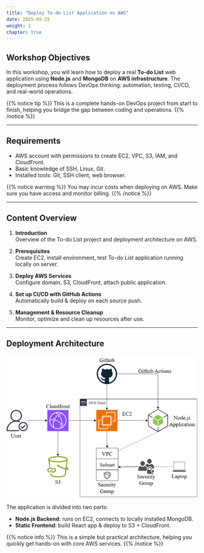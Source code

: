```yaml
---
title: "Deploy To-do List Application on AWS"
date: 2025-05-25
weight: 1
chapter: true
---
```


## Workshop Objectives

In this workshop, you will learn how to deploy a real **To-do List** web application using **Node.js** and **MongoDB** on **AWS infrastructure**. The deployment process follows DevOps thinking: automation, testing, CI/CD, and real-world operations.

{{% notice tip %}}
This is a complete hands-on DevOps project from start to finish, helping you bridge the gap between coding and operations.
{{% /notice %}}

---

## Requirements

- AWS account with permissions to create EC2, VPC, S3, IAM, and CloudFront.
- Basic knowledge of SSH, Linux, Git.
- Installed tools: Git, SSH client, web browser.

{{% notice warning %}}
You may incur costs when deploying on AWS. Make sure you have access and monitor billing.
{{% /notice %}}

---

## Content Overview

1. **Introduction**  
   Overview of the To-do List project and deployment architecture on AWS.

2. **Prerequisites**  
   Create EC2, install environment, test To-do List application running locally on server.

3. **Deploy AWS Services**  
   Configure domain, S3, CloudFront, attach public application.

4. **Set up CI/CD with GitHub Actions**  
   Automatically build & deploy on each source push.

5. **Management & Resource Cleanup**  
   Monitor, optimize and clean up resources after use.

---

## Deployment Architecture

![Arch](/images/arc-logical.png)

The application is divided into two parts:

- **Node.js Backend**: runs on EC2, connects to locally installed MongoDB.
- **Static Frontend**: build React app & deploy to S3 + CloudFront.

{{% notice info %}}
This is a simple but practical architecture, helping you quickly get hands-on with core AWS services.
{{% /notice %}}